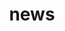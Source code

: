---
title: news 
template: news_archive 
nav: false 
summary: An archive of announcements.

entries:
  - date: 2025-06-22
    content: |
      I'm presenting this [poster]({static}/pdf/2025/enn_poster.pdf) at LBNL's [Deep Learning for Science](https://dl4sci-school.lbl.gov/home) workshop - stop by to chat
      if you're attending. 
      

  - date: 2025-04-05
    content: |
      [OpenEquivariance](https://github.com/vbharadwaj-bk/OpenEquivariance) was accepted to
      SIAM ACDA 2025! See you in Montréal. 

  - date: 2025-01-26
    content: |
      Austin Glover and I are thrilled to announce [OpenEquivariance](https://github.com/vbharadwaj-bk/OpenEquivariance), 
      a fast kernel generator for rotation equivariant deep neural networks. These machine learning models rotate their predictions
      in a compatible way when the input (a point cloud) rotates. Read
      it [here](https://arxiv.org/abs/2501.13986).

  - date: 2024-09-25 
    content: |
      [Beheshteh Rakhshan](https://scholar.google.ca/citations?user=AWGU-v8AAAAJ&hl=en) and I,
      along with [Osman Asif Malik](https://osmanmalik.github.io/) and 
      [Guillaume Rabusseau](https://www-labs.iro.umontreal.ca/~grabus/),
      worked on [this paper](https://arxiv.org/abs/2406.02749) on sketching
      tensor train core chains. It was just accepted as a poster to NeurIPS 2024. 

  - date: 2024-05-14 
    content: |
      I am thrilled to receive Berkeley's
      [Teaching Effectiveness Award](https://gsi.berkeley.edu/programs-services/award-programs/teaching-effectiveness/) (2023-2024). The prize comes with a $500
      check, and the list of winners is [online](https://gsi.berkeley.edu/programs-services/award-programs/teaching-effectiveness/tea-recipients/tea-year/tea-2020-2025/). Read my essay [on my blog]({filename}/posts/tea_essay.md) or
      [on the GSI center website](https://gsi.berkeley.edu/cookie-cutters-scaling-a-parallel-computing-class-while-retaining-its-humanity/)!

  - date: 2024-05-04 
    content: |
      Charles Block, Gerasimos Gerogiannis, and three other wonderful researchers
      from UIUC and IU built on the [code](https://github.com/PASSIONLab/distributed_sddmm) from our [2022 IPDPS paper](https://arxiv.org/abs/2203.07673). 
      Read their ASPLOS 2024 paper [here](https://dl.acm.org/doi/10.1145/3620665.3640427).
      **Update**: Nabil Abubaker and Torsten Hoefler (ETH Zurich) also tested our code!
      Their paper is [here](https://arxiv.org/pdf/2404.19638). 

  - date: 2024-04-05 
    content: |
      I'm delighted that our paper
      [Distributed-Memory Randomized Algorithms for Sparse Tensor CP Decomposition](https://arxiv.org/abs/2210.05105) has been accepted
      at [SPAA 2024](https://spaa.acm.org/).

  - date: 2024-03-15 
    content: |
      Summer plans: I'll be at [NVIDIA](https://nvidia.com/en-us/) (Santa Clara campus) working on sparse linear algebra primitives.

  - date: 2024-01-17 
    content: |
      I passed my qualifying exam! Check out my
      [slides]({static}/pdf/2024/qual_slides.pdf).

  - date: 2023-12-30 
    content: |
      I will take my PhD qualifying exam on 
      **January 17 2024**, which consists of 
      a presentation of my research so far. You can 
      find more details [here]({filename}/posts/qualifying_exam.md). 

  - date: 2023-11-05 
    content: |
      My new website is up! It's a clone of [al-folio](https://github.com/alshedivat/al-folio), but rewritten 
      entirely with Jinja, Python, and Pelican.

  - date: 2023-09-21
    content: |
      I'm happy to announce the acceptance of our [recent work](https://openreview.net/forum?id=deaHiTb6Cu) to Neurips 
      2023. 
---